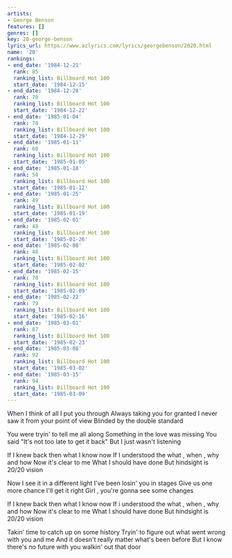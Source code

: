 ```yaml
---
artists:
- George Benson
features: []
genres: []
key: 20-george-benson
lyrics_url: https://www.azlyrics.com/lyrics/georgebenson/2020.html
name: '20'
rankings:
- end_date: '1984-12-21'
  rank: 85
  ranking_list: Billboard Hot 100
  start_date: '1984-12-15'
- end_date: '1984-12-28'
  rank: 70
  ranking_list: Billboard Hot 100
  start_date: '1984-12-22'
- end_date: '1985-01-04'
  rank: 70
  ranking_list: Billboard Hot 100
  start_date: '1984-12-29'
- end_date: '1985-01-11'
  rank: 60
  ranking_list: Billboard Hot 100
  start_date: '1985-01-05'
- end_date: '1985-01-18'
  rank: 50
  ranking_list: Billboard Hot 100
  start_date: '1985-01-12'
- end_date: '1985-01-25'
  rank: 49
  ranking_list: Billboard Hot 100
  start_date: '1985-01-19'
- end_date: '1985-02-01'
  rank: 48
  ranking_list: Billboard Hot 100
  start_date: '1985-01-26'
- end_date: '1985-02-08'
  rank: 48
  ranking_list: Billboard Hot 100
  start_date: '1985-02-02'
- end_date: '1985-02-15'
  rank: 70
  ranking_list: Billboard Hot 100
  start_date: '1985-02-09'
- end_date: '1985-02-22'
  rank: 79
  ranking_list: Billboard Hot 100
  start_date: '1985-02-16'
- end_date: '1985-03-01'
  rank: 87
  ranking_list: Billboard Hot 100
  start_date: '1985-02-23'
- end_date: '1985-03-08'
  rank: 92
  ranking_list: Billboard Hot 100
  start_date: '1985-03-02'
- end_date: '1985-03-15'
  rank: 94
  ranking_list: Billboard Hot 100
  start_date: '1985-03-09'
---
```


When I think of all I put you through
Always taking you for granted
I never saw it from your point of view
Blinded by the double standard

You were tryin' to tell me all along
Something in the love was missing
You said "It's not too late to get it back"
But I just wasn't listening

If I knew back then what I know now
If I understood the what , when , why and how
Now it's clear to me
What I should have done
But hindsight is 20/20 vision

Now I see it in a different light
I've been losin' you in stages
Give us one more chance
I'll get it right
Girl , you're gonna see some changes

If I knew back then what I know now
If i understood the what , when , why and how
Now it's clear to me
What I should have done
But hindsight is 20/20 vision

Takin' time to catch up on some history
Tryin' to figure out what went wrong
with you and me
And it doesn't really matter
what's been before
But I know there's no future
with you walkin' out that door



